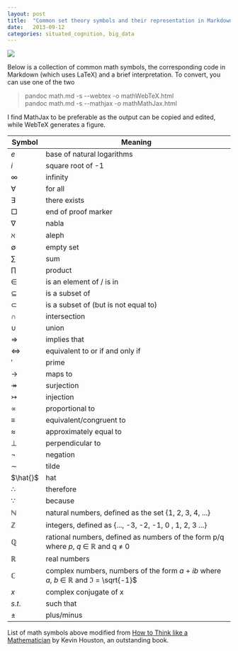 ```yaml
---
layout: post
title:  "Common set theory symbols and their representation in Markdown"
date:   2013-09-12
categories: situated_cognition, big_data
---
```


![](https://lh4.googleusercontent.com/-BLGsGkbyiaA/Ui4lcl3h32I/AAAAAAAA3rA/Tpf0mjyQbRg/w800-h500-no/fractal.png)

<!-- 
need to check mathjax for jekyll

http://goo.gl/YH7OW7

 -->

Below is a collection of common math symbols, the corresponding code in Markdown (which uses LaTeX) and a brief interpretation. To convert, you can use one of the two 

> pandoc math.md -s --webtex -o mathWebTeX.html   
> pandoc math.md -s --mathjax -o mathMathJax.html 

I find MathJax to be preferable as the output can be copied and edited, while WebTeX generates a figure.



Symbol | Meaning
----|----
$e$ | base of natural logarithms
$i$ | square root of -1
$\infty$ | infinity
$\forall$ | for all
$\exists$ | there exists
$\Box$ | end of proof marker
$\nabla$ | nabla
$\aleph$ | aleph
$\emptyset$ | empty set
$\sum$ | sum
$\prod$ | product
$\in$ | is an element of / is in
$\subseteq$ | is a subset of 
$\subset$ | is a subset of (but is not equal to)
$\cap$ | intersection
$\cup$ | union
$\Rightarrow$ | implies that
$\Leftrightarrow$ | equivalent to or if and only if
$\prime$ | prime
$\to$ | maps to
$\twoheadrightarrow$ | surjection
$\rightarrowtail$ | injection
$\propto$ | proportional to
$\equiv$ | equivalent/congruent to
$\approx$ | approximately equal to
$\perp$ | perpendicular to
$\neg$ | negation
$\sim$ | tilde
$\hat{}$ | hat
$\therefore$ | therefore
$\because$ | because
$\mathbb{N}$ | natural numbers, defined as the set {1, 2, 3, 4, ...}
$\mathbb{Z}$ | integers, defined as {..., -3, -2, -1, 0 , 1, 2, 3 ...}
$\mathbb{Q}$ | rational numbers, defined as numbers of the form p/q where $p$, $q$ $\in$ $\mathbb{R}$ and q $\neq$ 0
$\mathbb{R}$ | real numbers
$\mathbb{C}$ | complex numbers, numbers of the form $a$ + $ib$ where $a$, $b$ $\in$ $\mathbb{R}$ and $\Im$ = \sqrt{-1}$
$x$ | complex conjugate of x
$s.t.$ | such that
$\pm$ | plus/minus


List of math symbols above modified from [How to Think like a Mathematician](http://www.amazon.com/How-Think-Like-Mathematician-ebook/dp/B00AKE1V4K/ref=tmm_kin_title_0) by Kevin Houston, an outstanding book.